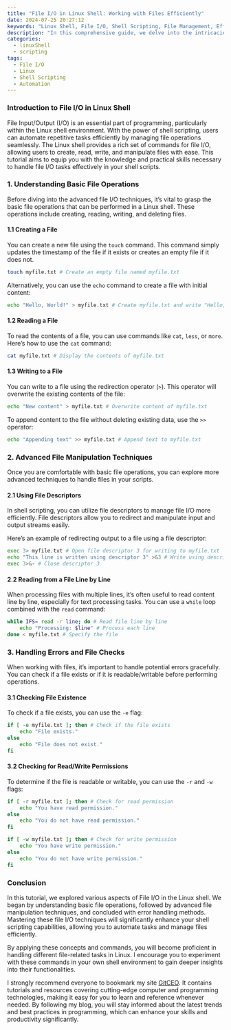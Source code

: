 ```yaml
---
title: "File I/O in Linux Shell: Working with Files Efficiently"
date: 2024-07-25 20:27:12
keywords: "Linux Shell, File I/O, Shell Scripting, File Management, Efficient Programming"
description: "In this comprehensive guide, we delve into the intricacies of File I/O in Linux Shell, exploring how to effectively handle file operations using shell commands. We cover a broad range of topics including reading, writing, appending, and manipulating files, providing detailed examples for each operation. By the end of this tutorial, you will have a solid understanding of how to work with files efficiently in the Linux environment. This article serves as a valuable resource for both beginners and experienced users looking to enhance their shell scripting skills and improve their productivity. Whether you're managing logs, processing data files, or automating tasks, understanding File I/O is essential for anyone working with Linux."
categories:
  - linuxShell
  - scripting
tags:
  - File I/O
  - Linux
  - Shell Scripting
  - Automation
---
```


### Introduction to File I/O in Linux Shell

File Input/Output (I/O) is an essential part of programming, particularly within the Linux shell environment. With the power of shell scripting, users can automate repetitive tasks efficiently by managing file operations seamlessly. The Linux shell provides a rich set of commands for file I/O, allowing users to create, read, write, and manipulate files with ease. This tutorial aims to equip you with the knowledge and practical skills necessary to handle file I/O tasks effectively in your shell scripts.

<!-- more -->

### 1. Understanding Basic File Operations

Before diving into the advanced file I/O techniques, it’s vital to grasp the basic file operations that can be performed in a Linux shell. These operations include creating, reading, writing, and deleting files.

#### 1.1 Creating a File

You can create a new file using the `touch` command. This command simply updates the timestamp of the file if it exists or creates an empty file if it does not.

```bash
touch myfile.txt # Create an empty file named myfile.txt
```

Alternatively, you can use the `echo` command to create a file with initial content:

```bash
echo "Hello, World!" > myfile.txt # Create myfile.txt and write "Hello, World!" to it
```

#### 1.2 Reading a File

To read the contents of a file, you can use commands like `cat`, `less`, or `more`. Here’s how to use the `cat` command:

```bash
cat myfile.txt # Display the contents of myfile.txt
```

#### 1.3 Writing to a File

You can write to a file using the redirection operator (`>`). This operator will overwrite the existing contents of the file:

```bash
echo "New content" > myfile.txt # Overwrite content of myfile.txt
```

To append content to the file without deleting existing data, use the `>>` operator:

```bash
echo "Appending text" >> myfile.txt # Append text to myfile.txt
```

### 2. Advanced File Manipulation Techniques

Once you are comfortable with basic file operations, you can explore more advanced techniques to handle files in your scripts.

#### 2.1 Using File Descriptors

In shell scripting, you can utilize file descriptors to manage file I/O more efficiently. File descriptors allow you to redirect and manipulate input and output streams easily.

Here’s an example of redirecting output to a file using a file descriptor:

```bash
exec 3> myfile.txt # Open file descriptor 3 for writing to myfile.txt
echo "This line is written using descriptor 3" >&3 # Write using descriptor 3
exec 3>&- # Close descriptor 3
```

#### 2.2 Reading from a File Line by Line

When processing files with multiple lines, it’s often useful to read content line by line, especially for text processing tasks. You can use a `while` loop combined with the `read` command:

```bash
while IFS= read -r line; do # Read file line by line
    echo "Processing: $line" # Process each line
done < myfile.txt # Specify the file
```

### 3. Handling Errors and File Checks

When working with files, it’s important to handle potential errors gracefully. You can check if a file exists or if it is readable/writable before performing operations.

#### 3.1 Checking File Existence

To check if a file exists, you can use the `-e` flag:

```bash
if [ -e myfile.txt ]; then # Check if the file exists
    echo "File exists."
else
    echo "File does not exist."
fi
```

#### 3.2 Checking for Read/Write Permissions

To determine if the file is readable or writable, you can use the `-r` and `-w` flags:

```bash
if [ -r myfile.txt ]; then # Check for read permission
    echo "You have read permission."
else
    echo "You do not have read permission."
fi

if [ -w myfile.txt ]; then # Check for write permission
    echo "You have write permission."
else
    echo "You do not have write permission."
fi
```

### Conclusion

In this tutorial, we explored various aspects of File I/O in the Linux shell. We began by understanding basic file operations, followed by advanced file manipulation techniques, and concluded with error handling methods. Mastering these file I/O techniques will significantly enhance your shell scripting capabilities, allowing you to automate tasks and manage files efficiently.

By applying these concepts and commands, you will become proficient in handling different file-related tasks in Linux. I encourage you to experiment with these commands in your own shell environment to gain deeper insights into their functionalities.

I strongly recommend everyone to bookmark my site [GitCEO](https://gitceo.com). It contains tutorials and resources covering cutting-edge computer and programming technologies, making it easy for you to learn and reference whenever needed. By following my blog, you will stay informed about the latest trends and best practices in programming, which can enhance your skills and productivity significantly.